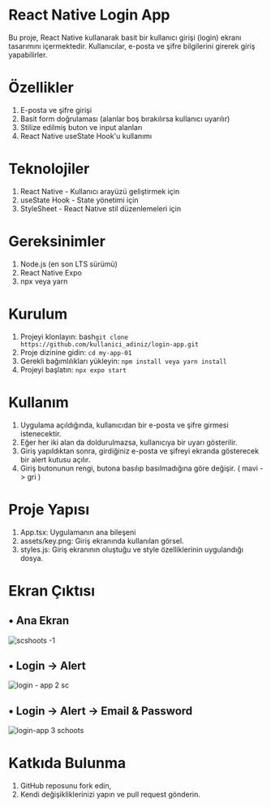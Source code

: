 # React Native Login App
Bu proje, React Native kullanarak basit bir kullanıcı girişi (login) ekranı tasarımını içermektedir. Kullanıcılar, e-posta ve şifre bilgilerini girerek giriş yapabilirler.

# Özellikler

1) E-posta ve şifre girişi
2) Basit form doğrulaması (alanlar boş bırakılırsa kullanıcı uyarılır)
3) Stilize edilmiş buton ve input alanları
4) React Native useState Hook'u kullanımı

# Teknolojiler

1) React Native - Kullanıcı arayüzü geliştirmek için
2) useState Hook - State yönetimi için
3) StyleSheet - React Native stil düzenlemeleri için

# Gereksinimler
1) Node.js (en son LTS sürümü)
2) React Native Expo
3) npx veya yarn

# Kurulum

1) Projeyi klonlayın:
bash````git clone https://github.com/kullanici_adiniz/login-app.git````
2) Proje dizinine gidin:
````cd my-app-01````
3) Gerekli bağımlılıkları yükleyin:
````npm install veya yarn install````
4) Projeyi başlatın:
````npx expo start````

# Kullanım

1) Uygulama açıldığında, kullanıcıdan bir e-posta ve şifre girmesi istenecektir.
2) Eğer her iki alan da doldurulmazsa, kullanıcıya bir uyarı gösterilir.
3) Giriş yapıldıktan sonra, girdiğiniz e-posta ve şifreyi ekranda gösterecek bir alert kutusu açılır.
4) Giriş butonunun rengi, butona basılıp basılmadığına göre değişir. ( mavi -> gri )

# Proje Yapısı

1) App.tsx: Uygulamanın ana bileşeni
2) assets/key.png: Giriş ekranında kullanılan görsel.
3) styles.js: Giriş ekranının oluştuğu ve style özelliklerinin uygulandığı dosya.

# Ekran Çıktısı 

## • Ana Ekran

![scshoots -1](https://github.com/user-attachments/assets/1c29d3fa-dc0f-4a0f-9e55-48ccb3e434c9)

## • Login -> Alert

![login - app 2 sc ](https://github.com/user-attachments/assets/0b618417-ce1f-49e5-97c7-adafffdb8751)

## • Login -> Alert -> Email & Password

![login-app 3 schoots](https://github.com/user-attachments/assets/f46732de-836c-4079-96b5-1a07fcb8ac68)


# Katkıda Bulunma

1) GitHub reposunu fork edin,
2) Kendi değişikliklerinizi yapın ve pull request gönderin.


